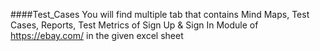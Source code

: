 ####Test_Cases
You will find multiple tab that contains Mind Maps, Test Cases, Reports, Test Metrics of Sign Up & Sign In Module of https://ebay.com/ in the given excel sheet
